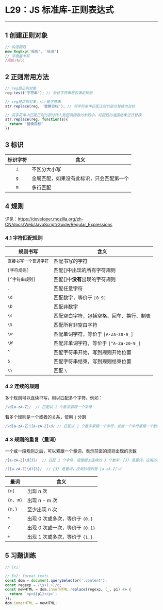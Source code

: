 # L29：JS 标准库-正则表达式

---



## 1 创建正则对象

```js
// 构造函数
new RegExp('规则', '标识')
// 字面量书写
/规则/标识
```



## 2 正则常用方法

```js
// reg是正则对象
reg.test('字符串'); // 验证字符串是否满足规则
```

```js
// reg是正则对象，str是字符串
str.replace(reg, '替换目标'); // 将字符串中匹配正则的部分替换为目标

// 将字符串中匹配正则的部分传入到回调函数的参数中，将函数的返回结果进行替换
str.replace(reg, function(s){
  return '替换目标'
})
```



## 3 标识

| 标识字符 | 含义                                     |
| :------: | ---------------------------------------- |
|   `i`    | 不区分大小写                             |
|   `g`    | 全局匹配，如果没有此标识，只会匹配第一个 |
|   `m`    | 多行匹配                                 |



## 4 规则

详见：https://developer.mozilla.org/zh-CN/docs/Web/JavaScript/Guide/Regular_Expressions

### 4.1 字符匹配规则

| 规则书写               | 含义                                     |
| ---------------------- | ---------------------------------------- |
| `直接书写一个普通字符` | 匹配书写的字符                           |
| `[字符规则]`           | 匹配[]中出现的所有字符规则               |
| `[^字符串规则]`        | 匹配[]中**没有**出现的字符规则           |
| `.`                    | 匹配任意字符                             |
| `\d`                   | 匹配数字，等价于 `[0-9]`                 |
| `\D`                   | 匹配非数字                               |
| `\s`                   | 匹配空白字符，包括空格、回车、换行、制表 |
| `\S`                   | 匹配所有非空白字符                       |
| `\w`                   | 匹配单词字符，等价于 `[A-Za-z0-9_]`      |
| `\W`                   | 匹配非单词字符，等价于 `[^A-Za-z0-9_]`   |
| `^`                    | 匹配字符串开始，写到规则开始位置         |
| `$`                    | 匹配字符串结束，写到规则结束位置         |
| `\\`                   | 匹配 `\`                                 |

### 4.2 连续的规则

多个规则可以连续书写，用以匹配多个字符，例如：

```js
/\d[a-zA-Z]/  // 匹配以 1 个数字紧跟一个字母
```

若多个规则是一个或者的关系，使用 `|` 分割

```js
/\d[a-zA-Z]|[a-zA-Z]\d/ // 匹配以 1 个数字紧跟一个字母，或者一个字母紧跟一个数字
```

### 4.3 规则的重复（量词）

一个或一段规则之后，可以紧跟一个量词，表示前面的规则出现的次数

```js
/[a-zA-Z]\d{3}/  // 匹配 1 个字母，后面跟上连续的 3 个数字，{3} 是量词，应用的规则是 \d
```

```js
/([a-zA-Z]\d){3}/  // {3} 是量词，应用的规则是 [a-zA-Z]\d
```

| 量词     | 含义                            |
| -------- | ------------------------------- |
| `{n}`    | 出现 n 次                       |
| `{n, m}` | 出现 n - m 次                   |
| `{n,}`   | 至少出现 n 次                   |
| `*`      | 出现 0 次或多次，等价于 `{0,}`  |
| `?`      | 出现 0 次或一次，等价于 `{0,1}` |
| `+`      | 出现 1 次或多次，等价于 `{1,}`  |



## 5 习题训练

```js
// Ex1: 

// Ex2: format texts
const dom = document.querySelector('.content');
const regexp = /\s+(.+)/g;
const newHTML = dom.innerHTML.replace(regexp, (_, p1) => {
  return `<p>${p1}</p>`;
});
dom.innerHTML = newHTML;
```

